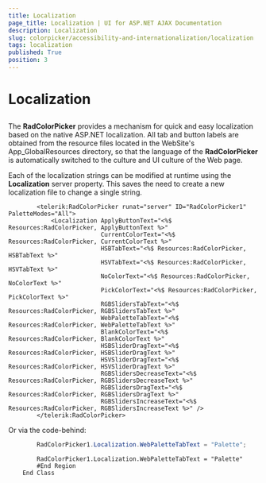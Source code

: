 ```yaml
---
title: Localization
page_title: Localization | UI for ASP.NET AJAX Documentation
description: Localization
slug: colorpicker/accessibility-and-internationalization/localization
tags: localization
published: True
position: 3
---
```


# Localization



## 

The __RadColorPicker__ provides a mechanism for quick and easy localization based on the native ASP.NET localization. All tab and button labels are obtained from the resource files located in the WebSite's App_GlobalResources directory, so that the language of the __RadColorPicker__ is automatically switched to the culture and UI culture of the Web page.

Each of the localization strings can be modified at runtime using the __Localization__ server property. This saves the need to create a new localization file to change a single string.

````ASPNET
	    <telerik:RadColorPicker runat="server" ID="RadColorPicker1" PaletteModes="All">
	        <Localization ApplyButtonText="<%$ Resources:RadColorPicker, ApplyButtonText %>"
	                      CurrentColorText="<%$ Resources:RadColorPicker, CurrentColorText %>"
	                      HSBTabText="<%$ Resources:RadColorPicker, HSBTabText %>"
	                      HSVTabText="<%$ Resources:RadColorPicker, HSVTabText %>"
	                      NoColorText="<%$ Resources:RadColorPicker, NoColorText %>"
	                      PickColorText="<%$ Resources:RadColorPicker, PickColorText %>"
	                      RGBSlidersTabText="<%$ Resources:RadColorPicker, RGBSlidersTabText %>"
	                      WebPaletteTabText="<%$ Resources:RadColorPicker, WebPaletteTabText %>"
	                      BlankColorText="<%$ Resources:RadColorPicker, BlankColorText %>"
	                      HSBSliderDragText="<%$ Resources:RadColorPicker, HSBSliderDragText %>"
	                      HSVSliderDragText="<%$ Resources:RadColorPicker, HSVSliderDragText %>"
	                      RGBSlidersDecreaseText="<%$ Resources:RadColorPicker, RGBSlidersDecreaseText %>"
	                      RGBSlidersDragText="<%$ Resources:RadColorPicker, RGBSlidersDragText %>"
	                      RGBSlidersIncreaseText="<%$ Resources:RadColorPicker, RGBSlidersIncreaseText %>" />
	    </telerik:RadColorPicker>
````



Or via the code-behind:



````C#
	    RadColorPicker1.Localization.WebPaletteTabText = "Palette";
````
````VB.NET
	    RadColorPicker1.Localization.WebPaletteTabText = "Palette"
	    #End Region
	End Class
````



